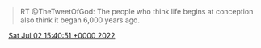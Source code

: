 > RT @TheTweetOfGod: The people who think life begins at conception also think it began 6,000 years ago\.

<img src="../../media/tweet.ico" width="12" /> [Sat Jul 02 15:40:51 +0000 2022](https://twitter.com/DromerDenker/status/1543258410002554880)